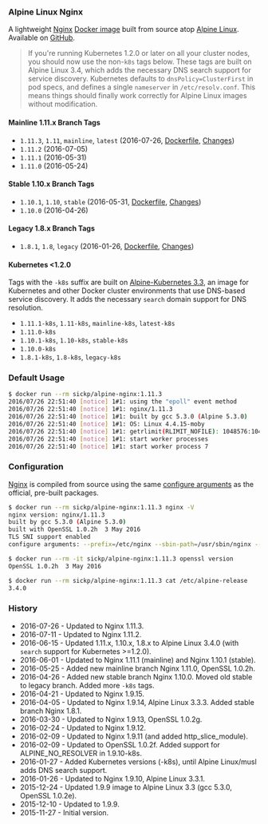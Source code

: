### Alpine Linux Nginx

A lightweight [Nginx][nginx] [Docker image][dockerhub_project] built from source atop [Alpine Linux][alpine_linux]. Available on [GitHub][github_project].

> If you're running Kubernetes 1.2.0 or later on all your cluster nodes, you should now use the non-`k8s` tags below. These tags are built on Alpine Linux 3.4, which adds the necessary DNS search support for service discovery. Kubernetes defaults to `dnsPolicy=ClusterFirst` in pod specs, and defines a single `nameserver` in `/etc/resolv.conf`. This means things should finally work correctly for Alpine Linux images without modification.

#### Mainline 1.11.x Branch Tags

- `1.11.3`, `1.11`, `mainline`, `latest` (2016-07-26, [Dockerfile][dockerfile_1_11], [Changes][nginx_changes])
- `1.11.2` (2016-07-05)
- `1.11.1` (2016-05-31)
- `1.11.0` (2016-05-24)

#### Stable 1.10.x Branch Tags

- `1.10.1`, `1.10`, `stable` (2016-05-31, [Dockerfile][dockerfile_1_10], [Changes][nginx_changes_1_10])
- `1.10.0` (2016-04-26)

#### Legacy 1.8.x Branch Tags

- `1.8.1`, `1.8`, `legacy` (2016-01-26, [Dockerfile][dockerfile_1_8], [Changes][nginx_changes_1_8])

#### Kubernetes <1.2.0

Tags with the `-k8s` suffix are built on [Alpine-Kubernetes 3.3][alpine_kubernetes], an image for Kubernetes and other Docker cluster environments that use DNS-based service discovery. It adds the necessary `search` domain support for DNS resolution.

 - `1.11.1-k8s`, `1.11-k8s`, `mainline-k8s`, `latest-k8s`
 - `1.11.0-k8s`
 - `1.10.1-k8s`, `1.10-k8s`, `stable-k8s`
 - `1.10.0-k8s`
 - `1.8.1-k8s`, `1.8-k8s`, `legacy-k8s`

### Default Usage

```bash
$ docker run --rm sickp/alpine-nginx:1.11.3
2016/07/26 22:51:40 [notice] 1#1: using the "epoll" event method
2016/07/26 22:51:40 [notice] 1#1: nginx/1.11.3
2016/07/26 22:51:40 [notice] 1#1: built by gcc 5.3.0 (Alpine 5.3.0)
2016/07/26 22:51:40 [notice] 1#1: OS: Linux 4.4.15-moby
2016/07/26 22:51:40 [notice] 1#1: getrlimit(RLIMIT_NOFILE): 1048576:1048576
2016/07/26 22:51:40 [notice] 1#1: start worker processes
2016/07/26 22:51:40 [notice] 1#1: start worker process 7
```

### Configuration

[Nginx][nginx] is compiled from source using the same [configure arguments][nginx_configure] as the official, pre-built packages.

```bash
$ docker run --rm sickp/alpine-nginx:1.11.3 nginx -V
nginx version: nginx/1.11.3
built by gcc 5.3.0 (Alpine 5.3.0)
built with OpenSSL 1.0.2h  3 May 2016
TLS SNI support enabled
configure arguments: --prefix=/etc/nginx --sbin-path=/usr/sbin/nginx --conf-path=/etc/nginx/nginx.conf --error-log-path=/var/log/nginx/error.log --http-log-path=/var/log/nginx/access.log --pid-path=/var/run/nginx.pid --lock-path=/var/run/nginx.lock --http-client-body-temp-path=/var/cache/nginx/client_temp --http-proxy-temp-path=/var/cache/nginx/proxy_temp --http-fastcgi-temp-path=/var/cache/nginx/fastcgi_temp --http-uwsgi-temp-path=/var/cache/nginx/uwsgi_temp --http-scgi-temp-path=/var/cache/nginx/scgi_temp --user=nginx --group=nginx --with-http_ssl_module --with-http_realip_module --with-http_addition_module --with-http_sub_module --with-http_dav_module --with-http_flv_module --with-http_mp4_module --with-http_gunzip_module --with-http_gzip_static_module --with-http_random_index_module --with-http_secure_link_module --with-http_stub_status_module --with-http_auth_request_module --with-threads --with-stream --with-stream_ssl_module --with-http_slice_module --with-mail --with-mail_ssl_module --with-file-aio --with-http_v2_module --with-ipv6

$ docker run --rm -it sickp/alpine-nginx:1.11.3 openssl version
OpenSSL 1.0.2h  3 May 2016

$ docker run --rm sickp/alpine-nginx:1.11.3 cat /etc/alpine-release
3.4.0
```

### History

- 2016-07-26 - Updated to Nginx 1.11.3.
- 2016-07-11 - Updated to Nginx 1.11.2.
- 2016-06-15 - Updated 1.11.x, 1.10.x, 1.8.x to Alpine Linux 3.4.0 (with `search` support for Kubernetes >=1.2.0).
- 2016-06-01 - Updated to Nginx 1.11.1 (mainline) and Nginx 1.10.1 (stable).
- 2016-05-25 - Added new mainline branch Nginx 1.11.0, OpenSSL 1.0.2h.
- 2016-04-26 - Added new stable branch Nginx 1.10.0. Moved old stable to legacy branch. Added more `-k8s` tags.
- 2016-04-21 - Updated to Nginx 1.9.15.
- 2016-04-05 - Updated to Nginx 1.9.14, Alpine Linux 3.3.3. Added stable branch Nginx 1.8.1.
- 2016-03-30 - Updated to Nginx 1.9.13, OpenSSL 1.0.2g.
- 2016-02-24 - Updated to Nginx 1.9.12.
- 2016-02-09 - Updated to Nginx 1.9.11 (and added http_slice_module).
- 2016-02-09 - Updated to OpenSSL 1.0.2f. Added support for ALPINE_NO_RESOLVER in 1.9.10-k8s.
- 2016-01-27 - Added Kubernetes versions (-k8s), until Alpine Linux/musl adds DNS search support.
- 2016-01-26 - Updated to Nginx 1.9.10, Alpine Linux 3.3.1.
- 2015-12-24 - Updated 1.9.9 image to Alpine Linux 3.3 (gcc 5.3.0, OpenSSL 1.0.2e).
- 2015-12-10 - Updated to 1.9.9.
- 2015-11-27 - Initial version.

[alpine_kubernetes]:   https://hub.docker.com/r/janeczku/alpine-kubernetes/
[alpine_linux]:        https://hub.docker.com/_/alpine/
[dockerhub_project]:   https://hub.docker.com/r/sickp/alpine-nginx/
[dockerfile_1_8]:      https://github.com/sickp/docker-alpine-nginx/tree/master/versions/1.8.1/Dockerfile
[dockerfile_1_10]:     https://github.com/sickp/docker-alpine-nginx/tree/master/versions/1.10.0/Dockerfile
[dockerfile_1_11]:     https://github.com/sickp/docker-alpine-nginx/tree/master/versions/1.11.0/Dockerfile
[github_project]:      https://github.com/sickp/docker-alpine-nginx/
[nginx]:               http://nginx.org/
[nginx_changes]:       http://nginx.org/en/CHANGES
[nginx_changes_1_8]:   http://nginx.org/en/CHANGES-1.8
[nginx_changes_1_10]:  http://nginx.org/en/CHANGES-1.10
[nginx_configure]:     http://nginx.org/en/linux_packages.html#mainline
